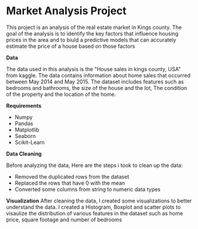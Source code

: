 <h1> Market Analysis Project </h1>

This project is an analysis of the real estate market in Kings county. The goal of the analysis is to identify the key factors that influence 
housing prices in the area and to biuld a predictive models that can accurately estimate the price of a house based on those factors 

**Data**

The data used in this analysis is the "House sales in kings county, USA" from kaggle. The data contains information about home sales that occurred between May 2014 and May 2015. The dataset includes features such as bedrooms and bathrooms,
the size of the house and the lot, The condition of the property and the location of the home.

**Requirements**
* Numpy
* Pandas
* Matplotlib
* Seaborn
* Scikit-Learn

**Data Cleaning**

Before analyzing the data, Here are the steps i took to clean up the data:
* Removed the duplicated rows from the dataset
* Replaced the rows that have 0 with the mean 
* Converted some columns from string to numeric data types 

**Visualization**
After cleaning the data, I created some visualizations to better understand the data. I created a Histogram, Boxplot and scatter plots to visaulize the distribution of various features in the dataset such as home price, square footage and number of bedrooms



